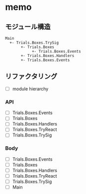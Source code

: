 memo
====

モジュール構造
--------------

```
Main
  +- Trials.Boxes.TrySig
       +- Trials.Boxes
            +- Trials.Boxes.Events
       +- Trials.Boxes.Handlers
       +- Trials.Boxes.Events
```

リファクタリング
----------------

* [ ] module hierarchy

### API

* [ ] Trials.Boxes.Events
* [ ] Trials.Boxes
* [ ] Trials.Boxes.Handlers
* [ ] Trials.Boxes.TryReact
* [ ] Trials.Boxes.TrySig

### Body

* [ ] Trials.Boxes.Events
* [ ] Trials.Boxes
* [ ] Trials.Boxes.Handlers
* [ ] Trials.Boxes.TryReact
* [ ] Trials.Boxes.TrySig
* [ ] Main
